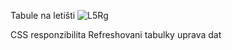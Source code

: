 Tabule na letišti
![L5Rg](https://user-images.githubusercontent.com/81717582/165133143-2086b492-7fa6-4db4-9280-e37b65ee9c93.png)

CSS responzibilita
Refreshovani tabulky
uprava dat
